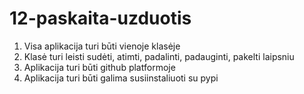 # 12-paskaita-uzduotis

1. Visa aplikacija turi būti vienoje klasėje
2. Klasė turi leisti sudėti, atimti, padalinti, padauginti, pakelti laipsniu
3. Aplikacija turi būti github platformoje
4. Aplikacija turi būti galima susiinstaliuoti su pypi